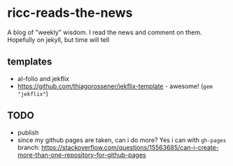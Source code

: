 # ricc-reads-the-news
A blog of "weekly" wisdom. I read the news and comment on them. Hopefully on jekyll, but time will tell

## templates

* al-folio and jekflix
* https://github.com/thiagorossener/jekflix-template   - awesome! (`gem "jekflix"`)

## TODO

* publish
* since my github pages are taken, can i do more? Yes i can with `gh-pages` branch: https://stackoverflow.com/questions/15563685/can-i-create-more-than-one-repository-for-github-pages
